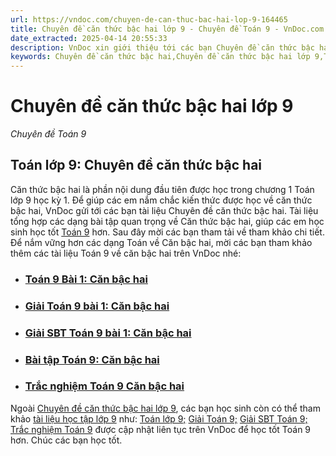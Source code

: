 ```yaml
---
url: https://vndoc.com/chuyen-de-can-thuc-bac-hai-lop-9-164465
title: Chuyên đề căn thức bậc hai lớp 9 - Chuyên đề Toán 9 - VnDoc.com
date_extracted: 2025-04-14 20:55:33
description: VnDoc xin giới thiệu tới các bạn Chuyên đề căn thức bậc hai để tham khảo chuẩn bị tốt cho bài giảng học kì mới sắp tới đây của mình.
keywords: Chuyên đề căn thức bậc hai,Chuyên đề căn thức bậc hai lớp 9,Toán lớp 9,bài tập chuyên đề toán lớp 9,toán lớp 9 chọn lọc,chuyên đề căn bậc hai,giải phương trình bậc hai,toán 9,giải toán 9,toan 9,toán 9 bài 1,căn thức bậc hai,căn bậc hai,căn bậc hai lớp 9,chuyên đề toán 9 căn bậc hai
---
```


# Chuyên đề căn thức bậc hai lớp 9
 _Chuyên đề Toán 9_
## **Toán lớp 9: Chuyên đề căn thức bậc hai**
Căn thức bậc hai là phần nội dung đầu tiên được học trong chương 1 Toán lớp 9 học kỳ 1. Để giúp các em nắm chắc kiến thức được học về căn thức bậc hai, VnDoc gửi tới các bạn tài liệu Chuyên đề căn thức bậc hai. Tài liệu tổng hợp các dạng bài tập quan trọng về Căn thức bậc hai, giúp các em học sinh học tốt [Toán 9](<https://vndoc.com/toan-lop9>) hơn. Sau đây mời các bạn tham tải về tham khảo chi tiết.
Để nắm vững hơn các dạng Toán về Căn bậc hai, mời các bạn tham khảo thêm các tài liệu Toán 9 về căn bậc hai trên VnDoc nhé:
  * ### [Toán 9 Bài 1: Căn bậc hai](<https://vndoc.com/toan-9-bai-1-can-bac-hai-205820>)
  * ### [Giải Toán 9 bài 1: Căn bậc hai](<https://vndoc.com/giai-bai-tap-trang-6-sgk-toan-lop-9-tap-1-can-bac-hai-115945>)
  * ### [Giải SBT Toán 9 bài 1: Căn bậc hai](<https://vndoc.com/giai-bai-tap-sbt-toan-9-bai-1-can-bac-hai-146391>)
  * ### [Bài tập Toán 9: Căn bậc hai](<https://vndoc.com/bai-tap-toan-9-can-bac-hai-205833>)
  * ### [Trắc nghiệm Toán 9 Căn bậc hai](<https://vndoc.com/trac-nghiem-toan-9-bai-1-can-bac-hai-274921>)

Ngoài [Chuyên đề căn thức bậc hai lớp 9](<https://vndoc.com/chuyen-de-can-thuc-bac-hai-lop-9-164465>), các bạn học sinh còn có thể tham khảo [tài liệu học tập lớp 9](<https://vndoc.com/tai-lieu-hoc-tap-lop9>) như: [Toán lớp 9;](<https://vndoc.com/toan-lop9>) [Giải Toán 9;](<https://vndoc.com/giai-toan-lop9>) [Giải SBT Toán 9; ](<https://vndoc.com/giai-sbt-toan9>)[Trắc nghiệm Toán 9](<https://vndoc.com/test-mon-toan-lop9>) được cập nhật liên tục trên VnDoc để học tốt Toán 9 hơn. Chúc các bạn học tốt.
